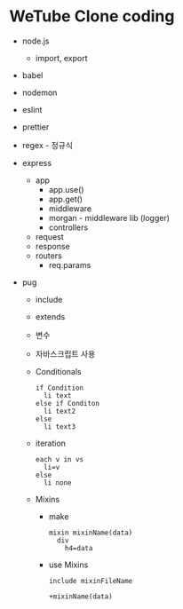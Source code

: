 # WeTube Clone coding

- node.js
  - import, export
- babel
- nodemon
- eslint
- prettier
- regex - 정규식
- express
  - app
    - app.use()
    - app.get()
    - middleware
    - morgan - middleware lib (logger)
    - controllers
  - request
  - response
  - routers
    - req.params
- pug

  - include
  - extends
  - 변수
  - 자바스크립트 사용
  - Conditionals
    ```pug
    if Condition
      li text
    else if Conditon
      li text2
    else
      li text3
    ```
  - iteration
    ```pug
    each v in vs
      li=v
    else
      li none
    ```
  - Mixins

    - make
      ```pug
      mixin mixinName(data)
        div
          h4=data
      ```
    - use Mixins

      ```pug
      include mixinFileName

      +mixinName(data)
      ```

